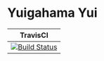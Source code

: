 # Yuigahama Yui
| TravisCI |
| :---: |
| [![Build Status](https://travis-ci.com/InkoHX/Yui.svg?branch=master)](https://travis-ci.com/InkoHX/Yui) |